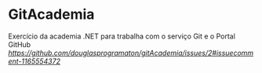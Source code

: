 # GitAcademia
Exercício da academia .NET para trabalha com o serviço Git e o Portal GitHub
<i>
<img>https://github.com/douglasprogramaton/gitAcademia/issues/2#issuecomment-1165554372
